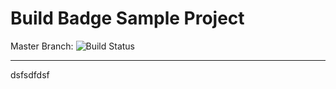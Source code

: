 # Build Badge Sample Project


Master Branch: 
![Build Status](https://codebuild.us-west-2.amazonaws.com/badges?uuid=eyJlbmNyeXB0ZWREYXRhIjoiMmxLU2hDRFdxUTgraC96OHhDd2dDUitXRG9WU2I0SVVMS2kzNzNlQk83dGNYZ2R3T0pBWWlMZlNJZHV6TlFPNHhpM3FEK3ptV3pOam5SMlFvbllIeUNBPSIsIml2UGFyYW1ldGVyU3BlYyI6Ilk0alc5Y1hONENyQmNMd0wiLCJtYXRlcmlhbFNldFNlcmlhbCI6MX0%3D&branch=master)



---

dsfsdfdsf